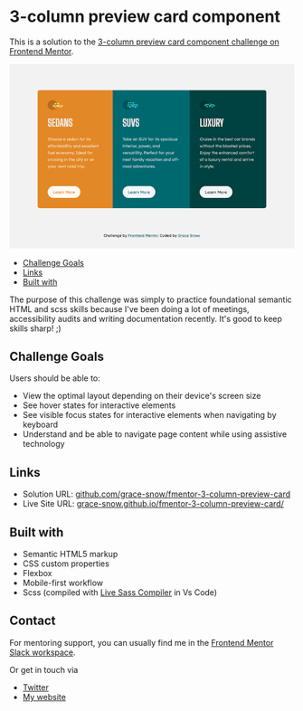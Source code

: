 # 3-column preview card component

This is a solution to the [3-column preview card component challenge on Frontend Mentor](https://www.frontendmentor.io/challenges/3column-preview-card-component-pH92eAR2-).

![Screen-shot of my solution for the 3-column preview card component coding challenge](./images/preview.png)

- [Challenge Goals](#the-challenge)
- [Links](#links)
- [Built with](#built-with)

The purpose of this challenge was simply to practice foundational semantic HTML and scss skills because I've been doing a lot of meetings, accessibility audits and writing documentation recently. It's good to keep skills sharp! ;)

## Challenge Goals

Users should be able to:

- View the optimal layout depending on their device's screen size
- See hover states for interactive elements
- See visible focus states for interactive elements when navigating by keyboard
- Understand and be able to navigate page content while using assistive technology

## Links

- Solution URL: [github.com/grace-snow/fmentor-3-column-preview-card](https://github.com/grace-snow/fmentor-3-column-preview-card)
- Live Site URL: [grace-snow.github.io/fmentor-3-column-preview-card/](https://grace-snow.github.io/fmentor-3-column-preview-card/)

## Built with

- Semantic HTML5 markup
- CSS custom properties
- Flexbox
- Mobile-first workflow
- Scss (compiled with [Live Sass Compiler](https://marketplace.visualstudio.com/items?itemName=ritwickdey.live-sass) in Vs Code)

## Contact

For mentoring support, you can usually find me in the [Frontend Mentor Slack workspace](https://www.frontendmentor.io/slack).

Or get in touch via

- [Twitter](twitter.com/gracesnow)
- [My website](https://gracesnowdesign.co.uk)
